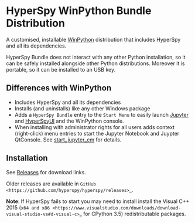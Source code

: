 # HyperSpy WinPython Bundle Distribution


A customised, installable [WinPython](http://winpython.github.io/) distribution
that includes HyperSpy and all its dependencies.

HyperSpy Bundle does not interact with any other Python
installation, so it can be safely installed alongside other
Python distributions. Moreover it is portable, so it can be installed to an USB
key.

## Differences with WinPython

* Includes HyperSpy and all its dependencies
* Installs (and uninstalls) like any other Windows package
* Adds a `HyperSpy Bundle` entry to the `Start Menu` to easily launch
  [Jupyter](https://jupyter.org) and [HyperSpyUI](http://hyperspy.org/hyperspyUI/) and the WinPython console.
* When installing with administrator rights for all users adds context
  (right-click) menu entries to start the Jupyter Notebook and Juypter QtConsole.
  See [start_jupyter_cm](https://github.com/hyperspy/start_jupyter_cm) for details.

## Installation

See [Releases](https://github.com/hyperspy/hyperspy-bundle/releases) for download links.

Older releases are available in `GitHub <https://github.com/hyperspy/hyperspy/releases>`_.

**Note**: If HyperSpy fails to start you may need to install install the Visual C++ 2015
   (`x64 and x86 <https://www.visualstudio.com/downloads/download-visual-studio-vs#d-visual-c>`_
   for CPython 3.5) redistributable packages.

